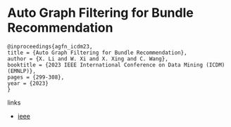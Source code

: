 # Auto Graph Filtering for Bundle Recommendation

```
@inproceedings{agfn_icdm23,
title = {Auto Graph Filtering for Bundle Recommendation},
author = {X. Li and W. Xi and X. Xing and C. Wang},
booktitle = {2023 IEEE International Conference on Data Mining (ICDM) (EMNLP)},
pages = {299-308},
year = {2023}
}
```

links
- [ieee](https://doi.org/10.1109/ICDM58522.2023.00039)
